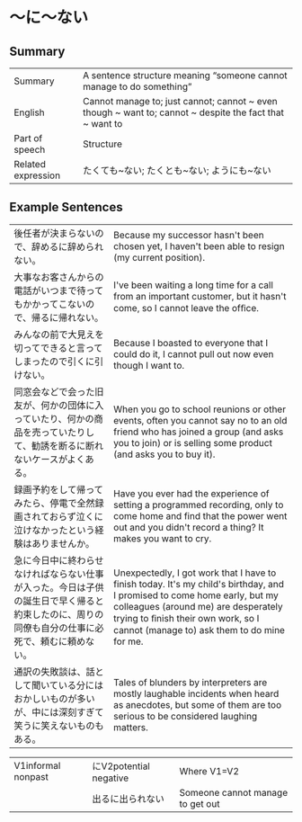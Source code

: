# ～に～ない

## Summary

<table><tr>   <td>Summary</td>   <td>A sentence structure meaning “someone cannot manage to do something”</td></tr><tr>   <td>English</td>   <td>Cannot manage to; just cannot; cannot ~ even though ~ want to; cannot ~ despite the fact that ~ want to</td></tr><tr>   <td>Part of speech</td>   <td>Structure</td></tr><tr>   <td>Related expression</td>   <td>たくても~ない; たくとも~ない; ようにも~ない</td></tr></table>

## Example Sentences

<table><tr>   <td>後任者が決まらないので、辞めるに辞められない。</td>   <td>Because my successor hasn't been chosen yet, I haven't been able to resign (my current position).</td></tr><tr>   <td>大事なお客さんからの電話がいつまで待ってもかかってこないので、帰るに帰れない。</td>   <td>I've been waiting a long time for a call from an important customer, but it hasn't come, so I cannot leave the ofﬁce.</td></tr><tr>   <td>みんなの前で大見えを切ってできると言ってしまったので引くに引けない。</td>   <td>Because I boasted to everyone that I could do it, I cannot pull out now even though I want to.</td></tr><tr>   <td>同窓会などで会った旧友が、何かの団体に入っていたり、何かの商品を売っていたりして、勧誘を断るに断れないケースがよくある。</td>   <td>When you go to school reunions or other events, often you cannot say no to an old friend who has joined a group (and asks you to join) or is selling some product (and asks you to buy it).</td></tr><tr>   <td>録画予約をして帰ってみたら、停電で全然録画されておらず泣くに泣けなかったという経験はありませんか。</td>   <td>Have you ever had the experience of setting a programmed recording, only to come home and find that the power went out and you didn't record a thing? It makes you want to cry.</td></tr><tr>   <td>急に今日中に終わらせなければならない仕事が入った。今日は子供の誕生日で早く帰ると約束したのに、周りの同僚も自分の仕事に必死で、頼むに頼めない。</td>   <td>Unexpectedly, I got work that I have to finish today. It's my child's birthday, and I promised to come home early, but my colleagues (around me) are desperately trying to ﬁnish their own work, so I cannot (manage to) ask them to do mine for me.</td></tr><tr>   <td>通訳の失敗談は、話として聞いている分にはおかしいものが多いが、中には深刻すぎて笑うに笑えないものもある。</td>   <td>Tales of blunders by interpreters are mostly laughable incidents when heard as anecdotes, but some of them are too serious to be considered laughing matters.</td></tr></table>

<table class="table"><tbody><tr class="tr head"><td class="td"><span>V1informal nonpast</span></td><td class="td"><span class="concept">に</span><span>V2potential negative</span><span class="concept"></span></td><td class="td"><span>Where V1=V2</span></td></tr><tr class="tr"><td class="td"></td><td class="td"><span>出る</span><span class="concept">に</span><span>出られ</span><span class="concept">ない</span></td><td class="td"><span>Someone cannot manage to get out</span></td></tr></tbody></table>

